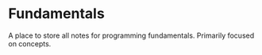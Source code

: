 # Fundamentals
A place to store all notes for programming fundamentals. Primarily focused on concepts.
